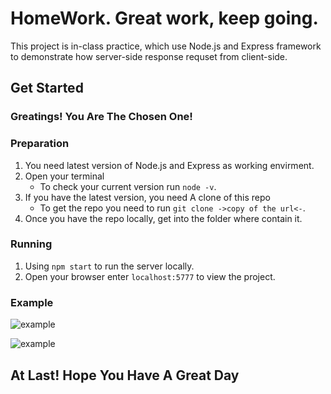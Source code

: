 # HomeWork. Great work, keep going.

This project is in-class practice, which use Node.js and Express framework to demonstrate how server-side response requset from client-side.

## Get Started

### Greatings! You Are The Chosen One!

### Preparation

1. You need latest version of Node.js and Express as working envirment.
2. Open your terminal
   - To check your current version run `node -v`.
3. If you have the latest version, you need A clone of this repo
   - To get the repo you need to run `git clone ->copy of the url<-`.
4. Once you have the repo locally, get into the folder where contain it.

### Running

1. Using `npm start` to run the server locally.
2. Open your browser enter `localhost:5777` to view the project.

### Example

![example](http://g.recordit.co/YidD8zEL1f.gif)

![example](http://g.recordit.co/Agc8BXW7Mc.gif)

## At Last! Hope You Have A Great Day
